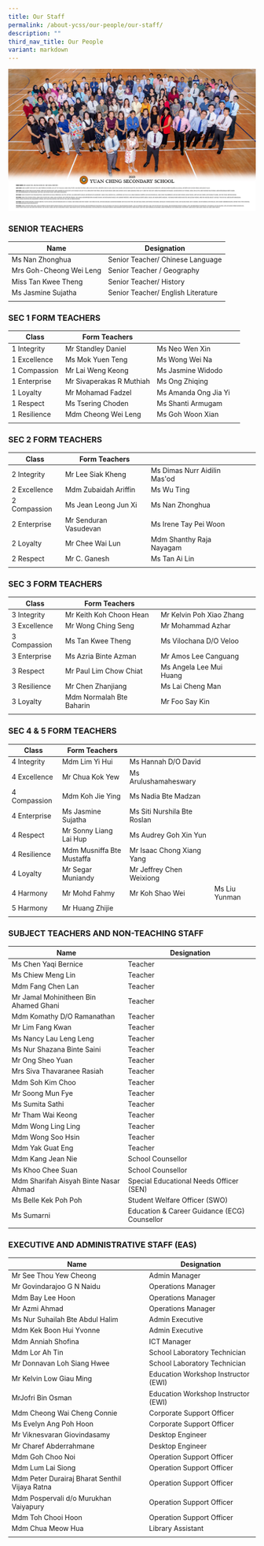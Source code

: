 ```yaml
---
title: Our Staff
permalink: /about-ycss/our-people/our-staff/
description: ""
third_nav_title: Our People
variant: markdown
---
```

![](/images/all%20staff%20(70%20x%2040cm)_v4-min.jpg)

### SENIOR TEACHERS

| Name | Designation |
| --- | --- |
| Ms Nan Zhonghua| Senior Teacher/ Chinese Language |
| Mrs Goh-Cheong Wei Leng | Senior Teacher / Geography |
| Miss Tan Kwee Theng | Senior Teacher/ History |
| Ms Jasmine Sujatha | Senior Teacher/ English Literature ||
| | |

### SEC 1 FORM TEACHERS

| Class | Form Teachers |  |  |
|---|---|---|---|
| 1 Integrity | Mr Standley Daniel | Ms Neo Wen Xin |  |
| 1 Excellence | Ms Mok Yuen Teng | Ms Wong Wei Na  |  |
| 1 Compassion | Mr Lai Weng Keong | Ms Jasmine Widodo |  |
| 1 Enterprise | Mr Sivaperakas R Muthiah |  Ms Ong Zhiqing| |
| 1 Loyalty | Mr Mohamad Fadzel  | Ms Amanda Ong Jia Yi |  |
| 1 Respect | Ms Tsering Choden | Ms Shanti Armugam |  |
| 1 Resilience | Mdm Cheong Wei Leng | Ms Goh Woon Xian
| | | | |

### SEC 2 FORM TEACHERS

| Class | Form Teachers |  |  |
| --- | --- | --- | --- |
| 2 Integrity | Mr Lee Siak Kheng | Ms Dimas Nurr Aidilin Mas'od |  |
| 2 Excellence | Mdm Zubaidah Ariffin | Ms Wu Ting |
| 2 Compassion| Ms Jean Leong Jun Xi | Ms Nan Zhonghua |  |
| 2 Enterprise | Mr Senduran Vasudevan | Ms Irene Tay Pei Woon |  |
| 2 Loyalty  | Mr Chee Wai Lun  | Mdm Shanthy Raja Nayagam  | 
| 2 Respect | Mr C. Ganesh | Ms Tan Ai Lin |   
| | | 

### SEC 3 FORM TEACHERS

| Class | Form Teachers |  |  |
| --- | --- | --- | --- |
| 3 Integrity | Mr Keith Koh Choon Hean | Mr Kelvin Poh Xiao Zhang |  |
| 3 Excellence | Mr Wong Ching Seng | Mr Mohammad Azhar |  | 
| 3 Compassion | Ms Tan Kwee Theng | Ms Vilochana D/O Veloo |  |
| 3 Enterprise | Ms Azria Binte Azman  | Mr Amos Lee Canguang
| 3 Respect | Mr Paul Lim Chow Chiat | Ms Angela Lee Mui Huang  |
| 3 Resilience | Mr Chen Zhanjiang | Ms Lai Cheng Man |
| 3 Loyalty | Mdm Normalah Bte Baharin | Mr Foo Say Kin |
| | |

### SEC 4 & 5 FORM TEACHERS

| Class | Form Teachers |  |  | 
|---|---|---|---|
| 4 Integrity | Mdm Lim Yi Hui | Ms Hannah D/O David  |
| 4 Excellence  | Mr Chua Kok Yew | Ms Arulushamaheswary |  |
| 4 Compassion | Mdm Koh Jie Ying | Ms Nadia Bte Madzan |  |
| 4 Enterprise | Ms Jasmine Sujatha | Ms Siti Nurshila Bte Roslan|  |
| 4 Respect | Mr Sonny Liang Lai Hup | Ms Audrey Goh Xin Yun   |
| 4 Resilience | Mdm Musniffa Bte Mustaffa | Mr Isaac Chong Xiang Yang |   
| 4 Loyalty | Mr Segar Muniandy | Mr Jeffrey Chen Weixiong |  |
| 4 Harmony | Mr Mohd Fahmy | Mr Koh Shao Wei| Ms Liu Yunman| |
|5 Harmony | Mr Huang Zhijie |
| | |

### SUBJECT TEACHERS AND NON-TEACHING STAFF

| Name | Designation |
| --- | --- |
| Ms Chen Yaqi Bernice | Teacher |
| Ms Chiew Meng Lin | Teacher|
| Mdm Fang Chen Lan  | Teacher  |
| Mr Jamal Mohinitheen Bin Ahamed Ghani | Teacher |
| Mdm Komathy D/O Ramanathan | Teacher  |
| Mr Lim Fang Kwan | Teacher |
| Ms Nancy Lau Leng Leng | Teacher |
| Ms Nur Shazana Binte Saini | Teacher |
| Mr Ong Sheo Yuan | Teacher |
| Mrs Siva Thavaranee Rasiah | Teacher |
| Mdm Soh Kim Choo | Teacher |
| Mr Soong Mun Fye | Teacher|
| Ms Sumita Sathi | Teacher |
| Mr Tham Wai Keong | Teacher |
| Mdm Wong Ling Ling | Teacher |
| Mdm Wong Soo Hsin | Teacher |
| Mdm Yak Guat Eng | Teacher |
| Mdm Kang Jean Nie | School Counsellor |
| Ms Khoo Chee Suan | School Counsellor |
| Mdm Sharifah Aisyah Binte Nasar Ahmad | Special Educational Needs Officer (SEN) |
| Ms Belle Kek Poh Poh | Student Welfare Officer (SWO) |
| Ms Sumarni | Education & Career Guidance (ECG) Counsellor|
| | |

### EXECUTIVE AND ADMINISTRATIVE STAFF (EAS)

| Name | Designation |
| --- | --- |
| Mr See Thou Yew Cheong | Admin Manager |
| Mr Govindarajoo G N Naidu | Operations Manager |
| Mdm Bay Lee Hoon | Operations Manager |
|Mr Azmi Ahmad | Operations Manager|
| Ms Nur Suhailah Bte Abdul Halim | Admin Executive |
| Mdm Kek Boon Hui Yvonne | Admin Executive |
| Mdm Anniah Shofina | ICT Manager |
| Mdm Lor Ah Tin | School Laboratory Technician |
| Mr Donnavan Loh Siang Hwee | School Laboratory Technician |
| Mr Kelvin Low Giau Ming | Education Workshop Instructor (EWI) |
| MrJofri Bin Osman | Education Workshop Instructor (EWI) |
| Mdm Cheong Wai Cheng Connie | Corporate Support Officer |
| Ms Evelyn Ang Poh Hoon | Corporate Support Officer |
| Mr Viknesvaran Giovindasamy | Desktop Engineer |
| Mr Charef Abderrahmane | Desktop Engineer |
| Mdm Goh Choo Noi  | Operation Support Officer  |
| Mdm Lum Lai Siong  | Operation Support Officer  |
| Mdm Peter Durairaj Bharat Senthil Vijaya Ratna  | Operation Support Officer  |
| Mdm Pospervali d/o Murukhan Vaiyapury  | Operation Support Officer  |
| Mdm Toh Chooi Hoon  | Operation Support Officer  |
| Mdm Chua Meow Hua  | Library Assistant  |
| | |